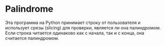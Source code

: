 # Palindrome

Эта программа на Python принимает строку от пользователя и использует срезы (slicing) для проверки, является ли она палиндромом. Если строка читается одинаково как с начала, так и с конца, она считается палиндромом.

